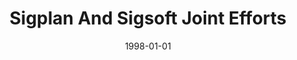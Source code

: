 ---
title: "Sigplan And Sigsoft Joint Efforts"
date: 1998-01-01
venue: ""
paperurl: 
authors: "Mary Lou Soffa and David Notkin"
awards: ""
---